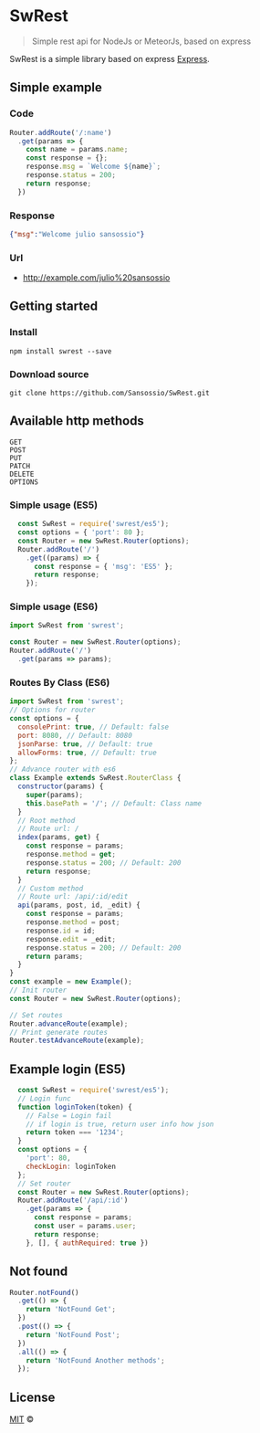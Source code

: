 # SwRest

> Simple rest api for NodeJs or MeteorJs, based on express

SwRest is a simple library based on express [Express](http://expressjs.com/).
## Simple example
### Code
```js
Router.addRoute('/:name')
  .get(params => {
    const name = params.name;
    const response = {};
    response.msg = `Welcome ${name}`;
    response.status = 200;
    return response;
  })
```
### Response
```json
{"msg":"Welcome julio sansossio"}
```
### Url
* http://example.com/julio%20sansossio
## Getting started
### Install
```shell
npm install swrest --save
```
### Download source
```shell
git clone https://github.com/Sansossio/SwRest.git
```
## Available http methods
```text
GET
POST
PUT
PATCH
DELETE
OPTIONS
```

### Simple usage (ES5)
```js
  const SwRest = require('swrest/es5');
  const options = { 'port': 80 };
  const Router = new SwRest.Router(options);
  Router.addRoute('/')
    .get((params) => {
      const response = { 'msg': 'ES5' };
      return response;
    });
```
### Simple usage (ES6)

```js
import SwRest from 'swrest';

const Router = new SwRest.Router(options);
Router.addRoute('/')
  .get(params => params);
```

### Routes By Class (ES6)
```js
import SwRest from 'swrest';
// Options for router
const options = {
  consolePrint: true, // Default: false
  port: 8080, // Default: 8080
  jsonParse: true, // Default: true
  allowForms: true, // Default: true
};
// Advance router with es6
class Example extends SwRest.RouterClass {
  constructor(params) {
    super(params);
    this.basePath = '/'; // Default: Class name
  }
  // Root method
  // Route url: /
  index(params, get) {
    const response = params;
    response.method = get;
    response.status = 200; // Default: 200
    return response;
  }
  // Custom method
  // Route url: /api/:id/edit
  api(params, post, id, _edit) {
    const response = params;
    response.method = post;
    response.id = id;
    response.edit = _edit;
    response.status = 200; // Default: 200
    return params;
  }
}
const example = new Example();
// Init router
const Router = new SwRest.Router(options);

// Set routes
Router.advanceRoute(example);
// Print generate routes
Router.testAdvanceRoute(example);
```
## Example login (ES5)
```js
  const SwRest = require('swrest/es5');
  // Login func
  function loginToken(token) {
    // False = Login fail
    // if login is true, return user info how json
    return token === '1234';
  }
  const options = {
    'port': 80,
    checkLogin: loginToken
  };
  // Set router
  const Router = new SwRest.Router(options);
  Router.addRoute('/api/:id')
    .get(params => {
      const response = params;
      const user = params.user;
      return response;
    }, [], { authRequired: true })
```
## Not found
```js
Router.notFound()
  .get(() => {
    return 'NotFound Get';
  })
  .post(() => {
    return 'NotFound Post';
  })
  .all(() => {
    return 'NotFound Another methods';
  });
```

## License

[MIT](http://opensource.org/licenses/MIT) ©
